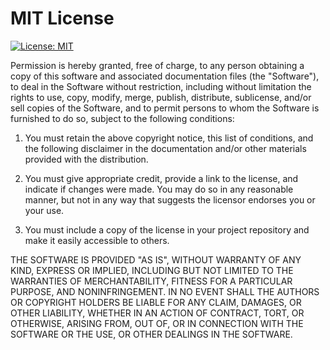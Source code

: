 MIT License
===========

[![License: MIT](https://img.shields.io/badge/License-MIT-yellow.svg)](https://opensource.org/licenses/MIT)

Permission is hereby granted, free of charge, to any person obtaining a copy
of this software and associated documentation files (the "Software"), to deal
in the Software without restriction, including without limitation the rights
to use, copy, modify, merge, publish, distribute, sublicense, and/or sell
copies of the Software, and to permit persons to whom the Software is
furnished to do so, subject to the following conditions:

1. You must retain the above copyright notice, this list of conditions,
   and the following disclaimer in the documentation and/or other materials
   provided with the distribution.

2. You must give appropriate credit, provide a link to the license, and
   indicate if changes were made. You may do so in any reasonable manner,
   but not in any way that suggests the licensor endorses you or your use.

3. You must include a copy of the license in your project repository and
   make it easily accessible to others.

THE SOFTWARE IS PROVIDED "AS IS", WITHOUT WARRANTY OF ANY KIND, EXPRESS OR
IMPLIED, INCLUDING BUT NOT LIMITED TO THE WARRANTIES OF MERCHANTABILITY,
FITNESS FOR A PARTICULAR PURPOSE, AND NONINFRINGEMENT. IN NO EVENT SHALL THE
AUTHORS OR COPYRIGHT HOLDERS BE LIABLE FOR ANY CLAIM, DAMAGES, OR OTHER
LIABILITY, WHETHER IN AN ACTION OF CONTRACT, TORT, OR OTHERWISE, ARISING FROM,
OUT OF, OR IN CONNECTION WITH THE SOFTWARE OR THE USE, OR OTHER DEALINGS IN
THE SOFTWARE.
